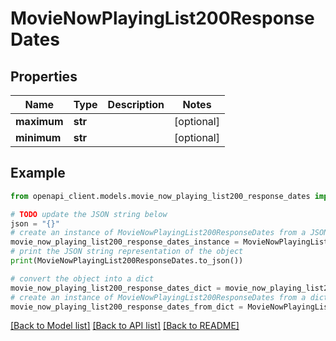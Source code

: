 # MovieNowPlayingList200ResponseDates


## Properties

Name | Type | Description | Notes
------------ | ------------- | ------------- | -------------
**maximum** | **str** |  | [optional] 
**minimum** | **str** |  | [optional] 

## Example

```python
from openapi_client.models.movie_now_playing_list200_response_dates import MovieNowPlayingList200ResponseDates

# TODO update the JSON string below
json = "{}"
# create an instance of MovieNowPlayingList200ResponseDates from a JSON string
movie_now_playing_list200_response_dates_instance = MovieNowPlayingList200ResponseDates.from_json(json)
# print the JSON string representation of the object
print(MovieNowPlayingList200ResponseDates.to_json())

# convert the object into a dict
movie_now_playing_list200_response_dates_dict = movie_now_playing_list200_response_dates_instance.to_dict()
# create an instance of MovieNowPlayingList200ResponseDates from a dict
movie_now_playing_list200_response_dates_from_dict = MovieNowPlayingList200ResponseDates.from_dict(movie_now_playing_list200_response_dates_dict)
```
[[Back to Model list]](../README.md#documentation-for-models) [[Back to API list]](../README.md#documentation-for-api-endpoints) [[Back to README]](../README.md)


